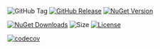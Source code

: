 ![GitHub Tag](https://img.shields.io/github/v/tag/TJC-Tools/TJC.Collection.Console) [![GitHub Release](https://img.shields.io/github/v/release/TJC-Tools/TJC.Collection.Console)](https://github.com/TJC-Tools/TJC.Collection.Console/releases/latest) [![NuGet Version](https://img.shields.io/nuget/v/TJC.Collection.Console)](https://www.nuget.org/packages/TJC.Collection.Console)

[![NuGet Downloads](https://img.shields.io/nuget/dt/TJC.Collection.Console)](https://www.nuget.org/packages/TJC.Collection.Console) ![Size](https://img.shields.io/github/repo-size/TJC-Tools/TJC.Collection.Console) [![License](https://img.shields.io/github/license/TJC-Tools/TJC.Collection.Console.svg)](LICENSE)

[![codecov](https://codecov.io/gh/TJC-Tools/TJC.Collection.Console/graph/badge.svg?token=RA6LYSMXTX)](https://codecov.io/gh/TJC-Tools/TJC.Collection.Console)
